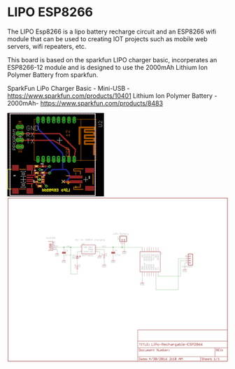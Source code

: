 # LIPO ESP8266

The LIPO Esp8266 is a lipo battery recharge circuit and an ESP8266 wifi module that can be used to creating IOT projects such as mobile web servers, wifi repeaters, etc.

This board is based on the sparkfun LIPO charger basic, incorperates an ESP8266-12 module and is designed to use the 2000mAh Lithium Ion Polymer Battery from sparkfun.

SparkFun LiPo Charger Basic - Mini-USB - https://www.sparkfun.com/products/10401
Lithium Ion Polymer Battery - 2000mAh- https://www.sparkfun.com/products/8483

![board](https://raw.githubusercontent.com/osteth/LIPO_ESP8266/master/board.png)
![schematic](https://raw.githubusercontent.com/osteth/LIPO_ESP8266/master/shematic.png)
